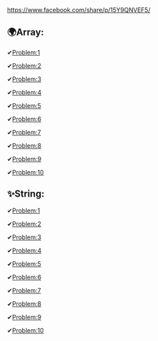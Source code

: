 https://www.facebook.com/share/p/15Y9QNVEF5/
## 🌍Array:
✔[Problem:1](https://leetcode.com/problems/contains-duplicate/description/?fbclid=IwY2xjawJQeClleHRuA2FlbQIxMAABHSL235FEnp_suOJ0zpvaeFc__rIVcUH4TPVlE_ng4HKPV50SxyWxLcxS6Q_aem_F_AlFNVRcV2Fr5LxzwmbBg)

✔[Problem:2](https://leetcode.com/problems/find-numbers-with-even-number-of-digits/description/?fbclid=IwY2xjawJQe65leHRuA2FlbQIxMAABHSL235FEnp_suOJ0zpvaeFc__rIVcUH4TPVlE_ng4HKPV50SxyWxLcxS6Q_aem_F_AlFNVRcV2Fr5LxzwmbBg)

✔[Problem:3](https://leetcode.com/problems/running-sum-of-1d-array/description/?fbclid=IwY2xjawJQf31leHRuA2FlbQIxMAABHU_9chy5AASNox_xH6BJyjXBQtnC1DMJl1xkv_MorsuJ_mSLBIvW3QEiQA_aem_Qtr7ts_eDj86C-2zhH-jiQ)

✔[Problem:4](https://leetcode.com/problems/remove-duplicates-from-sorted-array/description/?fbclid=IwY2xjawJQgJ5leHRuA2FlbQIxMAABHTYHVQeBUepd1eUXtUhoCfwv8fr3v3V3ApZat-NR278zm8OCbWONvaHNuA_aem_1ioV3A3ZTrWhOJQ9vb51CQ)

✔[Problem:5](https://leetcode.com/problems/rotate-array/?fbclid=IwY2xjawJcU7dleHRuA2FlbQIxMAABHcF5fMClwbxK5Zs6rCu8yiueRvqH1dflL7P02CEMvth01wbyzTxFOWPebQ_aem_5YbGvDZ0odWZAeCs8VZWRw)

✔[Problem:6](https://leetcode.com/problems/longest-common-prefix/submissions/1596279307/?fbclid=IwY2xjawJcVM1leHRuA2FlbQIxMAABHcF5fMClwbxK5Zs6rCu8yiueRvqH1dflL7P02CEMvth01wbyzTxFOWPebQ_aem_5YbGvDZ0odWZAeCs8VZWRw)

✔[Problem:7](https://leetcode.com/problems/minimum-number-of-operations-to-move-all-balls-to-each-box/description/?fbclid=IwY2xjawJcVdpleHRuA2FlbQIxMAABHbaS5-dhSk7Skd8m7QRwJmC-K6PV5jzdmAT7oQwPMo9fRA5NlzC5cu-oNA_aem_RCWSj0Qxedbtivnh1CpbnA)

✔[Problem:8](https://leetcode.com/problems/minimum-number-of-operations-to-move-all-balls-to-each-box/description/?fbclid=IwY2xjawJcVdpleHRuA2FlbQIxMAABHbaS5-dhSk7Skd8m7QRwJmC-K6PV5jzdmAT7oQwPMo9fRA5NlzC5cu-oNA_aem_RCWSj0Qxedbtivnh1CpbnA)

✔[Problem:9](https://leetcode.com/problems/find-the-prefix-common-array-of-two-arrays/description/?fbclid=IwY2xjawJcV6lleHRuA2FlbQIxMAABHXsr56DBAnhW_wxhzEzhHXNhDMK1rRY-GOY4pPD2MDcTzqXOGkjgP3cNUw_aem_GNp1rpuF-HdLpCnDPM_GOw)

✔[Problem:10](https://leetcode.com/problems/convert-an-array-into-a-2d-array-with-conditions/description/?fbclid=IwY2xjawJcWKdleHRuA2FlbQIxMAABHcF5fMClwbxK5Zs6rCu8yiueRvqH1dflL7P02CEMvth01wbyzTxFOWPebQ_aem_5YbGvDZ0odWZAeCs8VZWRw)


## ✨String:
✔[Problem:1](https://leetcode.com/problems/defanging-an-ip-address/submissions/1597062875/?fbclid=IwY2xjawJdeMlleHRuA2FlbQIxMAABHlbEMh4accdcWYK6zmbRFiCWXe4-Oy7UuZmv_6zdlnBU_kSTpM6mfxCmMbj7_aem_xGwCPUcKQn3Sf8Ph02isLA)

✔[Problem:2](IwY2xjawJdec5leHRuA2FlbQIxMAABHvGCCdMW7gVNu6SnT282kWd87CNifCxnOmOdZJVDlmS7d0wFnJdDPqxFbC5Z_aem_KAyw2BOTnxJd7nBi6qvfdw)

✔[Problem:3](https://leetcode.com/problems/reverse-string/description/?fbclid=IwY2xjawJde29leHRuA2FlbQIxMAABHpYNHXQs-ZTi1o8pMJcr9V6v1mEykYyeCqeTftj3uW6SPhMieJDIGQyCR_QS_aem_x0ZgWl2qJwsG_S-FVq-D7A)

✔[Problem:4](https://leetcode.com/problems/valid-palindrome/description/?fbclid=IwY2xjawJdfpZleHRuA2FlbQIxMAABHgY6U_0EZIU9K0QBRSTgpKgyvnSfw2dr2lMIYdZIZJtNGYxDm51joVcve86o_aem_TwVYzUv4tvZSrMqS-nFnSg)

✔[Problem:5](https://leetcode.com/problems/length-of-last-word/submissions/1597069747/?fbclid=IwY2xjawJdfOxleHRuA2FlbQIxMAABHgjT3OPObGzL5UjFUeEVza3tRBiOg1dd03aiEb3o3EdtORDRpWatG360joHE_aem_ojRofj6wOSODnhXKPiEw6Q)

✔[Problem:6](https://leetcode.com/problems/reverse-words-in-a-string/description/?fbclid=IwY2xjawJdfdZleHRuA2FlbQIxMAABHjOJUf5SMsyOA4Z9mqnhqUAxFOFct7T6en_YOm-IOahZLpmINCliINk6f1LL_aem_htdNiDzMfLkVbXt85loBnA)

✔[Problem:7](https://leetcode.com/problems/reverse-words-in-a-string-iii/submissions/1597072581/?fbclid=IwY2xjawJdfrhleHRuA2FlbQIxMAABHvUHnExHPCter0cAE3wqj7lRApJvIgLnvpdv8EQPLv0NCmC520-v7n0sUm86_aem_7oSYbDHXV1KOGGZgD41Yog)

✔[Problem:8](https://leetcode.com/problems/to-lower-case/submissions/1597073844/?fbclid=IwY2xjawJdf4pleHRuA2FlbQIxMAABHjOJUf5SMsyOA4Z9mqnhqUAxFOFct7T6en_YOm-IOahZLpmINCliINk6f1LL_aem_htdNiDzMfLkVbXt85loBnA)

✔[Problem:9](https://leetcode.com/problems/most-common-word/?fbclid=IwY2xjawJdgE9leHRuA2FlbQIxMAABHjOJUf5SMsyOA4Z9mqnhqUAxFOFct7T6en_YOm-IOahZLpmINCliINk6f1LL_aem_htdNiDzMfLkVbXt85loBnA)

✔[Problem:10](https://leetcode.com/problems/backspace-string-compare/?fbclid=IwY2xjawJdgUFleHRuA2FlbQIxMAABHvGCCdMW7gVNu6SnT282kWd87CNifCxnOmOdZJVDlmS7d0wFnJdDPqxFbC5Z_aem_KAyw2BOTnxJd7nBi6qvfdw)



